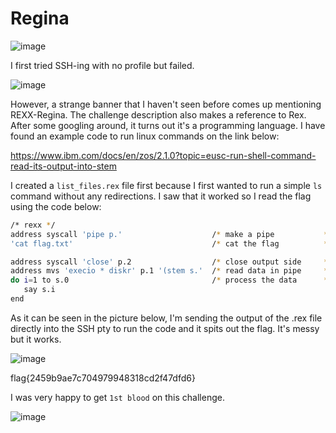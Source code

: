 # Regina

![image](https://github.com/LazyTitan33/CTF-Writeups/assets/80063008/7efa60d2-8203-4a98-8741-af8f1910ee10)

I first tried SSH-ing with no profile but failed.

![image](https://github.com/LazyTitan33/CTF-Writeups/assets/80063008/cde3494f-9006-455e-b132-54034e4cd26c)

However, a strange banner that I haven't seen before comes up mentioning REXX-Regina. The challenge description also makes a reference to Rex. After some googling around, it turns out it's a programming language. I have found an example code to run linux commands on the link below:

https://www.ibm.com/docs/en/zos/2.1.0?topic=eusc-run-shell-command-read-its-output-into-stem

I created a `list_files.rex` file first because I first wanted to run a simple `ls` command without any redirections. I saw that it worked so I read the flag using the code below:

```bash
/* rexx */
address syscall 'pipe p.'                    /* make a pipe           */
'cat flag.txt'                               /* cat the flag          */

address syscall 'close' p.2                  /* close output side     */
address mvs 'execio * diskr' p.1 '(stem s.'  /* read data in pipe     */
do i=1 to s.0                                /* process the data      */
   say s.i
end
```
As it can be seen in the picture below, I'm sending the output of the .rex file directly into the SSH pty to run the code and it spits out the flag. It's messy but it works.

![image](https://github.com/LazyTitan33/CTF-Writeups/assets/80063008/103042cb-59d4-4bcc-996c-1daf2c889ed6)

flag{2459b9ae7c704979948318cd2f47dfd6}

I was very happy to get `1st blood` on this challenge. 

![image](https://github.com/LazyTitan33/CTF-Writeups/assets/80063008/247faea9-5c3c-4a1e-9a94-94bb545c8b0d)

